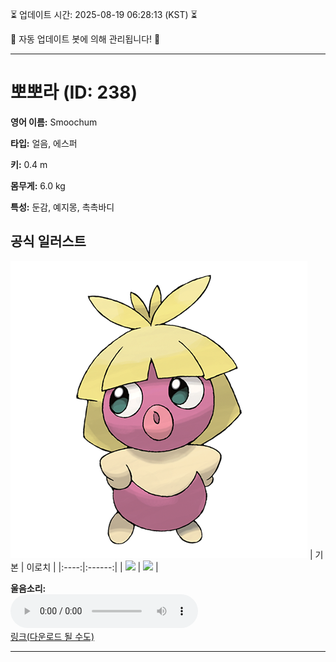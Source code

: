 
⏳ 업데이트 시간: 2025-08-19 06:28:13 (KST) ⏳

🤖 자동 업데이트 봇에 의해 관리됩니다! 🤖

---

# 뽀뽀라 (ID: 238)
**영어 이름:** Smoochum

**타입:** 얼음, 에스퍼

**키:** 0.4 m

**몸무게:** 6.0 kg

**특성:** 둔감, 예지몽, 촉촉바디

## 공식 일러스트
![](https://raw.githubusercontent.com/PokeAPI/sprites/master/sprites/pokemon/other/official-artwork/238.png)
| 기본 | 이로치 |
|:----:|:------:|
| <img src="http://play.pokemonshowdown.com/sprites/ani/smoochum.gif" width="200"> | <img src="http://play.pokemonshowdown.com/sprites/ani-shiny/smoochum.gif" width="200"> |

**울음소리:**<br><audio controls src="https://raw.githubusercontent.com/PokeAPI/cries/main/cries/pokemon/latest/238.ogg"></audio><br> [링크(다운로드 될 수도)](https://raw.githubusercontent.com/PokeAPI/cries/main/cries/pokemon/latest/238.ogg)


---
